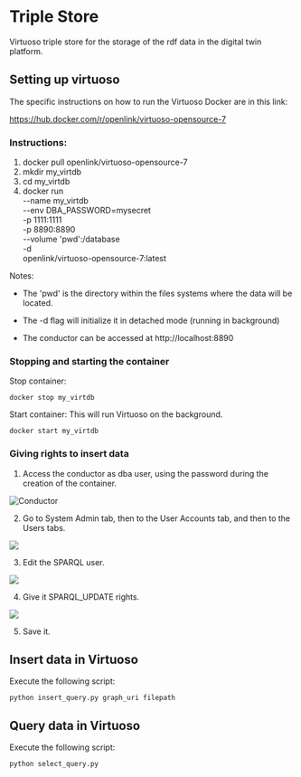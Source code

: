 # Triple Store

Virtuoso triple store for the storage of the rdf data in the digital twin platform.

## Setting up virtuoso

The specific instructions on how to run the Virtuoso Docker are in this link:

https://hub.docker.com/r/openlink/virtuoso-opensource-7

### Instructions:

1. docker pull openlink/virtuoso-opensource-7
2. mkdir my_virtdb
3. cd my_virtdb
4. docker run \
        --name my_virtdb \
        --env DBA_PASSWORD=mysecret \
        -p 1111:1111 \
        -p 8890:8890 \
        --volume 'pwd':/database \
        -d \
        openlink/virtuoso-opensource-7:latest

Notes:

* The 'pwd' is the directory within the files systems where the data will be located.

* The -d flag will initialize it in detached mode (running in background)

* The conductor can be accessed at http://localhost:8890


### Stopping and starting the container

Stop container:

```docker stop my_virtdb```

Start container: This will run Virtuoso on the background.

```docker start my_virtdb```

### Giving rights to insert data

1. Access the conductor as dba user, using the password during the creation of the container.

![Conductor](images/conductor.png)

2. Go to System Admin tab, then to the User Accounts tab, and then to the Users tabs.

![](images/users.png)

3. Edit the SPARQL user.

![](images/sparql_user.png)

4. Give it SPARQL_UPDATE rights.

![](images/sparql_update.png)

5. Save it.

## Insert data in Virtuoso

Execute the following script:

`python insert_query.py graph_uri filepath`

## Query data in Virtuoso

Execute the following script:

`python select_query.py`
